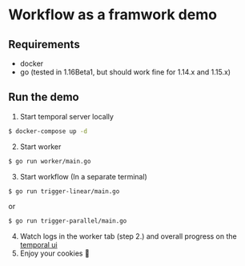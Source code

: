 Workflow as a framwork demo
=============================

Requirements
------------
+ docker
+ go (tested in 1.16Beta1, but should work fine for 1.14.x and 1.15.x)

Run the demo
------------
1. Start temporal server locally
```bash
$ docker-compose up -d
```
2. Start worker 
```bash
$ go run worker/main.go
```
3. Start workflow (In a separate terminal)
```bash
$ go run trigger-linear/main.go
```
or 
```bash
$ go run trigger-parallel/main.go
```
4. Watch logs in the worker tab (step 2.) and overall progress on the [temporal ui](http://127.0.0.1:8088/namespaces/default)
5. Enjoy your cookies 🍪
